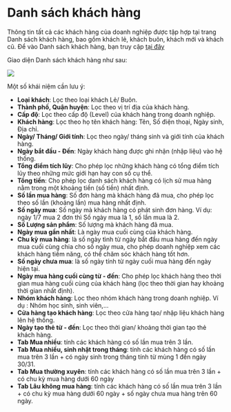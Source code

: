 # **Danh sách khách hàng**

Thông tin tất cả các khách hàng của doanh nghiệp được tập hợp tại trang Danh sách khách hàng, bao gồm khách lẻ, khách buôn, khách mới và khách cũ.
Để vào Danh sách khách hàng, bạn truy cập [tại đây](https://new.nhanh.vn/customer/code/customerlist)

Giao diện Danh sách khách hàng như sau:


![](https://raw.githubusercontent.com/nhanhapi/manual/master/docs/khach-hang/img/danh-sach-khach-hang-.jpg)


Một số khái niệm cần lưu ý:

  - **Loại khách**: Lọc theo loại khách Lẻ/ Buôn.
  - **Thành phố, Quận huyện**: Lọc theo vị trí địa của khách hàng.
  - **Cấp độ**: Lọc theo cấp độ (Level) của khách hàng trong doanh nghiệp.
  - **Khách hàng**: Lọc theo họ tên khách hàng: Tên, Số điện thoại, Ngày sinh, Địa chỉ.
  - **Ngày/ Tháng/ Giới tính**: Lọc theo ngày/ tháng sinh và giới tính của khách hàng.
  - **Ngày bắt đầu - Đến**: Ngày khách hàng được ghi nhận (nhập liệu) vào hệ thống.
  - **Tổng điểm tích lũy**: Cho phép lọc những khách hàng có tổng điểm tích lũy theo những mức giới hạn hay con số cụ thể. 
  - **Tổng tiền**: Cho phép lọc danh sách khách hàng có lịch sử mua hàng nằm trong một khoảng tiền (số tiền) nhất định.
  - **Số lần mua hàng**: Số đơn hàng mà khách hàng đã mua, cho phép lọc theo số lần (khoảng lần) mua hàng nhất định.
  - **Số ngày mua**: Số ngày mà khách hàng có phát sinh đơn hàng. Ví dụ: ngày 1/7 mua 2 đơn thì Số ngày mua là 1, số lần mua là 2.
  - **Số Lượng sản phẩm**: Số lượng mà khách hàng đã mua.
  - **Ngày mua gần nhất**: Là ngày mua cuối cùng của khách hàng.
  - **Chu kỳ mua hàng**:  là số ngày tình từ ngày bắt đầu mua hàng đến ngày mua cuối cùng chia cho số ngày mua, cho phép doanh nghiệp xem các khách hàng tiềm năng, có thể chăm sóc khách hàng tốt hơn.
  - **Số ngày chưa mua**: là số ngày tính từ ngày cuối mua hàng đến ngày hiện tại.
  - **Ngày mua hàng cuối cùng từ - đến**: Cho phép lọc khách hàng theo thời gian mua hàng cuối cùng của khách hàng (lọc theo thời gian hay khoảng thời gian nhất định).
  - **Nhóm  khách hàng**: Lọc theo nhóm khách hàng trong doanh nghiệp. Ví dụ : Nhóm học sinh, sinh viên,...
  - **Cửa hàng tạo khách hàng**: Lọc theo cửa hàng tạo/ nhập liệu khách hàng lên hệ thống.
  - **Ngày tạo thẻ từ - đến**: Lọc theo thời gian/ khoảng thời gian tạo thẻ khách hàng.
  - **Tab Mua nhiều**: tính các khách hàng có số lần mua trên 3 lần.
  - **Tab Mua nhiều, sinh nhật trong tháng**: tính các khách hàng có số lần mua trên 3 lần + có ngày sinh trong tháng tính từ mùng 1 đến ngày 30/31.
  - **Tab Mua thường xuyên**: tính các khách hàng có số lần mua trên 3 lần + có chu kỳ mua hàng dưới 60 ngày
  - **Tab Lâu không mua hàng**:  tính các khách hàng có số lần mua trên 3 lần + có chu kỳ mua hàng dưới 60 ngày + số ngày chưa mua hàng trên 60 ngày.
